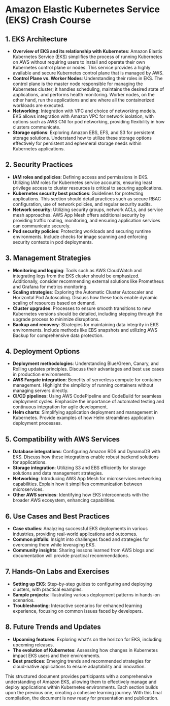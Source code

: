 # Amazon Elastic Kubernetes Service (EKS) Crash Course

## 1. EKS Architecture  
- **Overview of EKS and its relationship with Kubernetes**: Amazon Elastic Kubernetes Service (EKS) simplifies the process of running Kubernetes on AWS without requiring users to install and operate their own Kubernetes control plane or nodes. This service provides a highly available and secure Kubernetes control plane that is managed by AWS.
- **Control Plane vs. Worker Nodes**: Understanding their roles in EKS. The control plane is the master node responsible for managing the Kubernetes cluster; it handles scheduling, maintains the desired state of applications, and performs health monitoring. Worker nodes, on the other hand, run the applications and are where all the containerized workloads are executed.
- **Networking**: Integration with VPC and choice of networking models. EKS allows integration with Amazon VPC for network isolation, with options such as AWS CNI for pod networking, providing flexibility in how clusters communicate.
- **Storage options**: Exploring Amazon EBS, EFS, and S3 for persistent storage solutions. Understand how to utilize these storage options effectively for persistent and ephemeral storage needs within Kubernetes applications.

## 2. Security Practices  
- **IAM roles and policies**: Defining access and permissions in EKS. Utilizing IAM roles for Kubernetes service accounts, ensuring least privilege access to cluster resources is critical to securing applications.
- **Kubernetes security best practices**: Guidelines for protecting applications. This section should detail practices such as secure RBAC configuration, use of network policies, and regular security audits.
- **Network security**: Utilizing security groups, network ACLs, and service mesh approaches. AWS App Mesh offers additional security by providing traffic routing, monitoring, and ensuring application services can communicate securely.
- **Pod security policies**: Protecting workloads and securing runtime environments. Include checks for image scanning and enforcing security contexts in pod deployments.

## 3. Management Strategies  
- **Monitoring and logging**: Tools such as AWS CloudWatch and integrating logs from the EKS cluster should be emphasized. Additionally, consider recommending external solutions like Prometheus and Grafana for metrics monitoring.
- **Scaling strategies**: Exploring the Automatic Cluster Autoscaler and Horizontal Pod Autoscaling. Discuss how these tools enable dynamic scaling of resources based on demand.
- **Cluster upgrades**: Processes to ensure smooth transitions to new Kubernetes versions should be detailed, including stepping through the upgrade process to minimize disruptions.
- **Backup and recovery**: Strategies for maintaining data integrity in EKS environments. Include methods like EBS snapshots and utilizing AWS Backup for comprehensive data protection.

## 4. Deployment Options  
- **Deployment methodologies**: Understanding Blue/Green, Canary, and Rolling updates principles. Discuss their advantages and best use cases in production environments.
- **AWS Fargate integration**: Benefits of serverless compute for container management. Highlight the simplicity of running containers without managing servers directly.
- **CI/CD pipelines**: Using AWS CodePipeline and CodeBuild for seamless deployment cycles. Emphasize the importance of automated testing and continuous integration for agile development.
- **Helm charts**: Simplifying application deployment and management in Kubernetes. Provide examples of how Helm streamlines application deployment processes.

## 5. Compatibility with AWS Services  
- **Database integrations**: Configuring Amazon RDS and DynamoDB with EKS. Discuss how these integrations enable robust backend solutions for applications.
- **Storage integration**: Utilizing S3 and EBS efficiently for storage solutions and data management strategies.
- **Networking**: Introducing AWS App Mesh for microservices networking capabilities. Explain how it simplifies communication between microservices.
- **Other AWS services**: Identifying how EKS interconnects with the broader AWS ecosystem, enhancing capabilities.

## 6. Use Cases and Best Practices  
- **Case studies**: Analyzing successful EKS deployments in various industries, providing real-world applications and outcomes.
- **Common pitfalls**: Insight into challenges faced and strategies for overcoming them while leveraging EKS.
- **Community insights**: Sharing lessons learned from AWS blogs and documentation will provide practical recommendations.

## 7. Hands-On Labs and Exercises  
- **Setting up EKS**: Step-by-step guides to configuring and deploying clusters, with practical examples.
- **Sample projects**: Illustrating various deployment patterns in hands-on scenarios.
- **Troubleshooting**: Interactive scenarios for enhanced learning experience, focusing on common issues faced by developers.

## 8. Future Trends and Updates  
- **Upcoming features**: Exploring what's on the horizon for EKS, including upcoming releases.
- **The evolution of Kubernetes**: Assessing how changes in Kubernetes impact EKS users and their environments.
- **Best practices**: Emerging trends and recommended strategies for cloud-native applications to ensure adaptability and innovation.

This structured document provides participants with a comprehensive understanding of Amazon EKS, allowing them to effectively manage and deploy applications within Kubernetes environments. Each section builds upon the previous one, creating a cohesive learning journey. With this final compilation, the document is now ready for presentation and publication.
